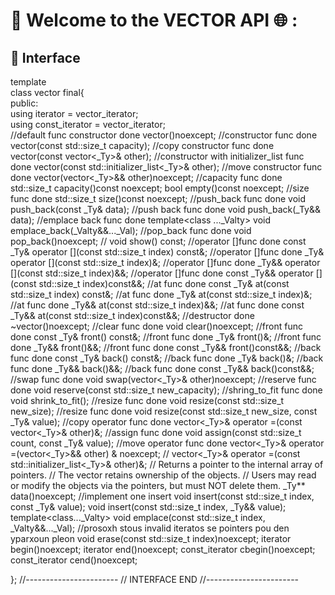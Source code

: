 # 🔗 Welcome to the VECTOR API 🌐 :
## 🧩 Interface

template <typename _Ty>
</br>
class vector final{
</br>
public:
</br>
	using iterator = vector_iterator<true>;
	</br>
	using const_iterator = vector_iterator<false>;
		</br>
	//default func constructor done
	vector()noexcept;
	//constructor func done
	vector(const std::size_t capacity);
	//copy constructor func done
	vector(const vector<_Ty>& other);
	//constructor with initializer_list func done
	vector(const std::initializer_list<_Ty>& other);
	//move constructor func done
	vector(vector<_Ty>&& other)noexcept;
	//capacity func done
	std::size_t capacity()const noexcept;
	bool empty()const noexcept;
	//size func done 
	std::size_t size()const noexcept;
	//push_back func done
	void push_back(const _Ty& data);
	//push back func done
	void push_back(_Ty&& data);
	//emplace back func done
	template<class ..._Valty>
	void emplace_back(_Valty&&..._Val);
	//pop_back func done
	void pop_back()noexcept;
	//
	void show() const;
	//operator []func done 
	const _Ty& operator [](const std::size_t index) const&;
	//operator []func done 
	_Ty& operator [](const std::size_t index)&;
	//operator []func done 
	_Ty&& operator [](const std::size_t index)&&;
	//operator []func done 
	const _Ty&& operator [](const std::size_t index)const&&;
	//at func done 
	const _Ty& at(const std::size_t index) const&;
	//at func done 
	_Ty& at(const std::size_t index)&;
	//at func done 
	_Ty&& at(const std::size_t index)&&;
	//at func done 
	const _Ty&& at(const std::size_t index)const&&;
	//destructor done
	~vector()noexcept;
	//clear func done 
	void clear()noexcept;
	//front func done
	const _Ty& front() const&;
	//front func done 
	_Ty& front()&;
	//front func done
	_Ty&& front()&&;
	//front func done
	const _Ty&& front()const&&;
	//back func done
	const _Ty& back() const&;
	//back func done 
	_Ty& back()&;
	//back func done
	_Ty&& back()&&;
	//back func done
	const _Ty&& back()const&&;
	//swap func done
	void swap(vector<_Ty>& other)noexcept;
	//reserve func done
	void reserve(const std::size_t new_capacity);
	//shring_to_fit func done
	void shrink_to_fit();
	//resize func done
	void resize(const std::size_t new_size);
	//resize func done
	void resize(const std::size_t new_size, const _Ty& value);
	//copy operator func done
	vector<_Ty>& operator =(const vector<_Ty>& other)&;
	//assign func done
	void assign(const std::size_t count, const _Ty& value);
	//move operator func done
	vector<_Ty>& operator =(vector<_Ty>&& other) & noexcept;
	//
	vector<_Ty>& operator =(const std::initializer_list<_Ty>& other)&;
	// Returns a pointer to the internal array of pointers.
	// The vector retains ownership of the objects.
	// Users may read or modify the objects via the pointers, but must NOT delete them.
	_Ty** data()noexcept;
	//implement one insert 
	void insert(const std::size_t index, const _Ty& value);
	void insert(const std::size_t index, _Ty&& value);
	template<class..._Valty>
	void emplace(const std::size_t index, _Valty&&..._Val);
	//prosoxh stous invalid iteratos se pointers pou den yparxoun pleon
	void erase(const std::size_t index)noexcept;
	iterator begin()noexcept;
	iterator end()noexcept;
	const_iterator cbegin()noexcept;
	const_iterator cend()noexcept;
	
};
//-----------------------
//		INTERFACE END
//-----------------------





